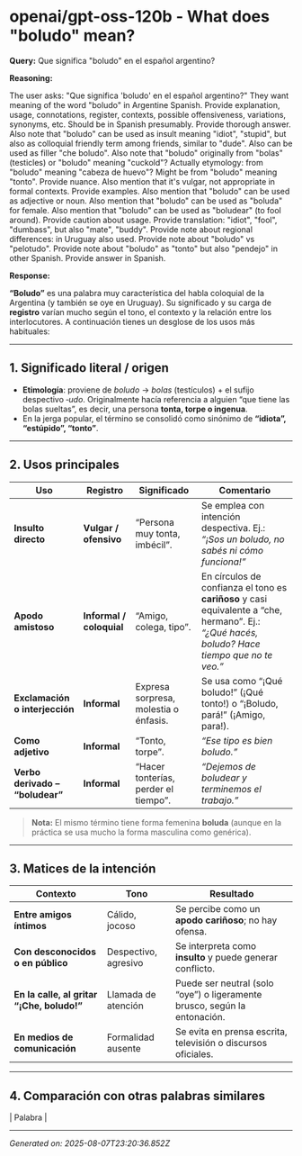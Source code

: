 # openai/gpt-oss-120b - What does "boludo" mean?

**Query:** Que significa "boludo" en el español argentino?

**Reasoning:**

The user asks: "Que significa 'boludo' en el español argentino?" They want meaning of the word "boludo" in Argentine Spanish. Provide explanation, usage, connotations, register, contexts, possible offensiveness, variations, synonyms, etc. Should be in Spanish presumably. Provide thorough answer. Also note that "boludo" can be used as insult meaning "idiot", "stupid", but also as colloquial friendly term among friends, similar to "dude". Also can be used as filler "che boludo". Also note that "boludo" originally from "bolas" (testicles) or "boludo" meaning "cuckold"? Actually etymology: from "boludo" meaning "cabeza de huevo"? Might be from "boludo" meaning "tonto". Provide nuance. Also mention that it's vulgar, not appropriate in formal contexts. Provide examples. Also mention that "boludo" can be used as adjective or noun. Also mention that "boludo" can be used as "boluda" for female. Also mention that "boludo" can be used as "boludear" (to fool around). Provide caution about usage. Provide translation: "idiot", "fool", "dumbass", but also "mate", "buddy". Provide note about regional differences: in Uruguay also used. Provide note about "boludo" vs "pelotudo". Provide note about "boludo" as "tonto" but also "pendejo" in other Spanish. Provide answer in Spanish.

**Response:**

**“Boludo”** es una palabra muy característica del habla coloquial de la Argentina (y también se oye en Uruguay). Su significado y su carga de **registro** varían mucho según el tono, el contexto y la relación entre los interlocutores. A continuación tienes un desglose de los usos más habituales:

---

## 1. Significado literal / origen

- **Etimología**: proviene de *boludo* → *bolas* (testículos) + el sufijo despectivo *‑udo*. Originalmente hacía referencia a alguien “que tiene las bolas sueltas”, es decir, una persona **tonta, torpe o ingenua**.  
- En la jerga popular, el término se consolidó como sinónimo de **“idiota”, “estúpido”, “tonto”**.

---

## 2. Usos principales

| Uso | Registro | Significado | Comentario |
|-----|----------|-------------|------------|
| **Insulto directo** | **Vulgar / ofensivo** | “Persona muy tonta, imbécil”. | Se emplea con intención despectiva. Ej.: *“¡Sos un boludo, no sabés ni cómo funciona!”* |
| **Apodo amistoso** | **Informal / coloquial** | “Amigo, colega, tipo”. | En círculos de confianza el tono es **cariñoso** y casi equivalente a “che, hermano”. Ej.: *“¿Qué hacés, boludo? Hace tiempo que no te veo.”* |
| **Exclamación o interjección** | **Informal** | Expresa sorpresa, molestia o énfasis. | Se usa como “¡Qué boludo!” (¡Qué tonto!) o “¡Boludo, pará!” (¡Amigo, para!). |
| **Como adjetivo** | **Informal** | “Tonto, torpe”. | *“Ese tipo es bien boludo.”* |
| **Verbo derivado – “boludear”** | **Informal** | “Hacer tonterías, perder el tiempo”. | *“Dejemos de boludear y terminemos el trabajo.”* |

> **Nota:** El mismo término tiene forma femenina **boluda** (aunque en la práctica se usa mucho la forma masculina como genérica).

---

## 3. Matices de la intención

| Contexto | Tono | Resultado |
|----------|------|-----------|
| **Entre amigos íntimos** | Cálido, jocoso | Se percibe como un **apodo cariñoso**; no hay ofensa. |
| **Con desconocidos o en público** | Despectivo, agresivo | Se interpreta como **insulto** y puede generar conflicto. |
| **En la calle, al gritar “¡Che, boludo!”** | Llamada de atención | Puede ser neutral (solo “oye”) o ligeramente brusco, según la entonación. |
| **En medios de comunicación** | Formalidad ausente | Se evita en prensa escrita, televisión o discursos oficiales. |

---

## 4. Comparación con otras palabras similares

| Palabra |

---
*Generated on: 2025-08-07T23:20:36.852Z*
